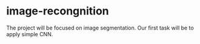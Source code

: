 # image-recongnition
The project will be focused on image segmentation.
Our first task will be to apply simple CNN.

